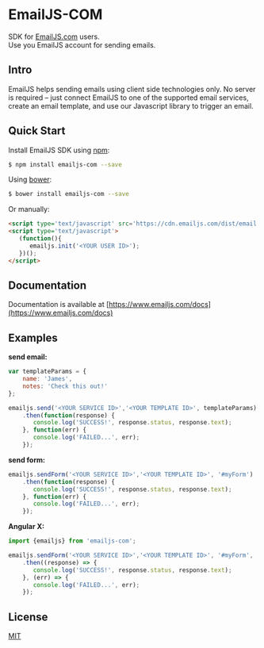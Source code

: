 # EmailJS-COM
SDK for [EmailJS.com](https://www.emailjs.com) users.
\
Use you EmailJS account for sending emails.

## Intro
EmailJS helps sending emails using client side technologies only. No server is required – just connect EmailJS to one of the supported email services, create an email template, and use our Javascript library to trigger an email.

## Quick Start

Install EmailJS SDK using [npm](https://www.npmjs.com/):

``` bash
$ npm install emailjs-com --save
```

Using [bower](https://bower.io/):
``` bash
$ bower install emailjs-com --save
```

Or manually: 

``` html
<script type='text/javascript' src='https://cdn.emailjs.com/dist/email.min.js'></script>
<script type='text/javascript'>
   (function(){
      emailjs.init('<YOUR USER ID>');
   })();
</script>
```

## Documentation

Documentation is available at [https://www.emailjs.com/docs](https://www.emailjs.com/docs)

## Examples

__send email:__

``` js
var templateParams = {
    name: 'James',
    notes: 'Check this out!'
};

emailjs.send('<YOUR SERVICE ID>','<YOUR TEMPLATE ID>', templateParams)
	.then(function(response) {
	   console.log('SUCCESS!', response.status, response.text);
	}, function(err) {
	   console.log('FAILED...', err);
	});
```

__send form:__

``` js
emailjs.sendForm('<YOUR SERVICE ID>','<YOUR TEMPLATE ID>', '#myForm')
	.then(function(response) {
	   console.log('SUCCESS!', response.status, response.text);
	}, function(err) {
	   console.log('FAILED...', err);
	});
```

__Angular X:__
``` js
import {emailjs} from 'emailjs-com';

emailjs.sendForm('<YOUR SERVICE ID>','<YOUR TEMPLATE ID>', '#myForm', '<YOUR USER ID>')
	.then((response) => {
	   console.log('SUCCESS!', response.status, response.text);
	}, (err) => {
	   console.log('FAILED...', err);
	});
```

## License

[MIT](./LICENSE)
